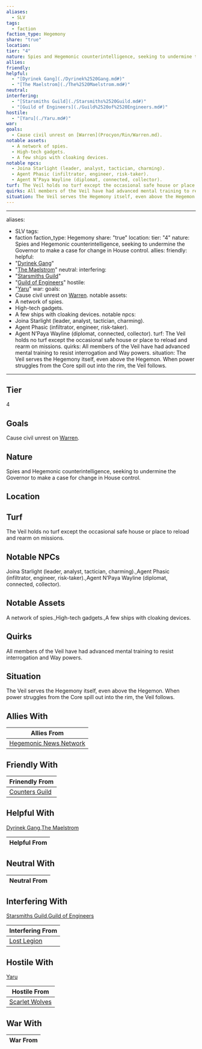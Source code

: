```yaml
---
aliases:
  - SLV
tags:
  - faction
faction_type: Hegemony
share: "true"
location: 
tier: "4"
nature: Spies and Hegemonic counterintelligence, seeking to undermine the Governor to make a case for change in House control.
allies: 
friendly: 
helpful:
  - "[Dyrinek Gang](./Dyrinek%2520Gang.md#)"
  - "[The Maelstrom](./The%2520Maelstrom.md#)"
neutral: 
interfering:
  - "[Starsmiths Guild](./Starsmiths%2520Guild.md#)"
  - "[Guild of Engineers](./Guild%2520of%2520Engineers.md#)"
hostile:
  - "[Yaru](./Yaru.md#)"
war: 
goals:
  - Cause civil unrest on [Warren](Procyon/Rin/Warren.md).
notable assets:
  - A network of spies.
  - High-tech gadgets.
  - A few ships with cloaking devices.
notable npcs:
  - Joina Starlight (leader, analyst, tactician, charming).
  - Agent Phasic (infiltrator, engineer, risk-taker).
  - Agent N’Paya Wayline (diplomat, connected, collector).
turf: The Veil holds no turf except the occasional safe house or place to reload and rearm on missions.
quirks: All members of the Veil have had advanced mental training to resist interrogation and Way powers.
situation: The Veil serves the Hegemony itself, even above the Hegemon. When power struggles from the Core spill out into the rim, the Veil follows.
---
```

---
aliases:
  - SLV
tags:
  - faction
faction_type: Hegemony
share: "true"
location: 
tier: "4"
nature: Spies and Hegemonic counterintelligence, seeking to undermine the Governor to make a case for change in House control.
allies:
friendly: 
helpful: 
  - "[Dyrinek Gang](./Dyrinek%2520Gang.md#)"
  - "[The Maelstrom](./The%2520Maelstrom.md#)"
neutral: 
interfering: 
  - "[Starsmiths Guild](./Starsmiths%2520Guild.md#)"
  - "[Guild of Engineers](./Guild%2520of%2520Engineers.md#)"
hostile: 
  - "[Yaru](./Yaru.md#)"
war:
goals: 
- Cause civil unrest on [Warren](Procyon/Rin/Warren.md).
notable assets: 
- A network of spies.
- High-tech gadgets.
- A few ships with cloaking devices.
notable npcs:
- Joina Starlight (leader, analyst, tactician, charming).
- Agent Phasic (infiltrator, engineer, risk-taker).
- Agent N’Paya Wayline (diplomat, connected, collector).
turf: The Veil holds no turf except the occasional safe house or place to reload and rearm on missions.
quirks: All members of the Veil have had advanced mental training to resist interrogation and Way powers.
situation: The Veil serves the Hegemony itself, even above the Hegemon. When power struggles from the Core spill out into the rim, the Veil follows.
---
## Tier

4

## Goals

Cause civil unrest on [Warren](Procyon/Rin/Warren.md).

## Nature

Spies and Hegemonic counterintelligence, seeking to undermine the Governor to make a case for change in House control.

## Location



## Turf

The Veil holds no turf except the occasional safe house or place to reload and rearm on missions.

## Notable NPCs

Joina Starlight (leader, analyst, tactician, charming).,Agent Phasic (infiltrator, engineer, risk-taker).,Agent N’Paya Wayline (diplomat, connected, collector).

## Notable Assets

A network of spies.,High-tech gadgets.,A few ships with cloaking devices.

## Quirks

All members of the Veil have had advanced mental training to resist interrogation and Way powers.

## Situation

The Veil serves the Hegemony itself, even above the Hegemon. When power struggles from the Core spill out into the rim, the Veil follows.

## Allies With



| Allies From                                                    |
| -------------------------------------------------------------- |
| [Hegemonic News Network](./Hegemonic%20News%20Network.md) |


## Friendly With



| Frinendly From                                 |
| ---------------------------------------------- |
| [Counters Guild](./Counters%20Guild.md) |


## Helpful With

[Dyrinek Gang](./Dyrinek%2520Gang.md.md#.md#),[The Maelstrom](./The%2520Maelstrom.md.md#.md#)

| Helpful From |
| ------------ |


## Neutral With




| Neutral From |
| ------------ |



## Interfering With

[Starsmiths Guild](./Starsmiths%2520Guild.md.md#.md#),[Guild of Engineers](./Guild%2520of%2520Engineers.md.md#.md#)


| Interfering From                         |
| ---------------------------------------- |
| [Lost Legion](./Lost%20Legion.md) |



## Hostile With

[Yaru](./Yaru.md.md#.md#)


| Hostile From                                   |
| ---------------------------------------------- |
| [Scarlet Wolves](./Scarlet%20Wolves.md) |



## War With



| War From |
| -------- |


